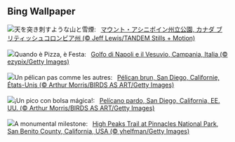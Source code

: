 ## Bing Wallpaper
![](https://www.bing.com/th?id=OHR.AssiniboineTS_JA-JP8766031351_UHD.jpg&w=1000)天を突き刺すような山と雪煙:&nbsp;&ensp;[マウント・アシニボイン州立公園, カナダ ブリティッシュコロンビア州 (© Jeff Lewis/TANDEM Stills + Motion)](https://www.bing.com/th?id=OHR.AssiniboineTS_JA-JP8766031351_UHD.jpg)
<br><br/>
![](https://www.bing.com/th?id=OHR.NapoliPizza_IT-IT7432865458_UHD.jpg&w=1000)Quando è Pizza, è Festa:&nbsp;&ensp;[Golfo di Napoli e il Vesuvio, Campania, Italia (© ezypix/Getty Images)](https://www.bing.com/th?id=OHR.NapoliPizza_IT-IT7432865458_UHD.jpg)
<br><br/>
![](https://www.bing.com/th?id=OHR.PelicanPortrait_FR-FR5861205489_UHD.jpg&w=1000)Un pélican pas comme les autres:&nbsp;&ensp;[Pélican brun, San Diego, Californie, États-Unis (© Arthur Morris/BIRDS AS ART/Getty Images)](https://www.bing.com/th?id=OHR.PelicanPortrait_FR-FR5861205489_UHD.jpg)
<br><br/>
![](https://www.bing.com/th?id=OHR.PelicanPortrait_ES-ES5278780301_UHD.jpg&w=1000)¡Un pico con bolsa mágica!:&nbsp;&ensp;[Pelícano pardo, San Diego, California, EE. UU. (© Arthur Morris/BIRDS AS ART/Getty Images)](https://www.bing.com/th?id=OHR.PelicanPortrait_ES-ES5278780301_UHD.jpg)
<br><br/>
![](https://www.bing.com/th?id=OHR.PinnaclesPeaks_EN-GB5177323438_UHD.jpg&w=1000)A monumental milestone:&nbsp;&ensp;[High Peaks Trail at Pinnacles National Park, San Benito County, California, USA (© yhelfman/Getty Images)](https://www.bing.com/th?id=OHR.PinnaclesPeaks_EN-GB5177323438_UHD.jpg)
<br><br/>
